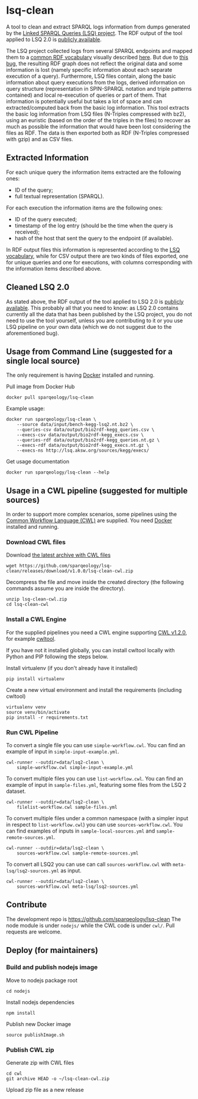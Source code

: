 # lsq-clean
A tool to clean and extract SPARQL logs information from dumps generated by the [Linked SPARQL Queries (LSQ) project](http://lsq.aksw.org/).
The RDF output of the tool applied to LSQ 2.0 is [publicly available](10.6084/m9.figshare.28151342).

The LSQ project collected logs from several SPARQL endpoints and mapped them to a [common RDF vocabulary](http://lsq.aksw.org/vocab) visually described [here](http://lsq.aksw.org/v2/concepts/data-model.html).
But due to [this bug](https://github.com/AKSW/LSQ/issues/40), the resulting RDF graph does not reflect the original data and some information is lost (namely specific information about each separate execution of a query).
Furthermore, LSQ files contain, along the basic information about query executions from the logs, derived information on query structure (representation in SPIN-SPARQL notation and triple patterns contained) and local re-execution of queries or part of them.
That information is potentially useful but takes a lot of space and can extracted/computed back from the basic log information.
This tool extracts the basic log information from LSQ files (N-Triples compressed with bz2), using an euristic (based on the order of the triples in the files) to recover as much as possible the information that would have been lost considering the files as RDF. The data is then exported both as RDF (N-Triples compressed with gzip) and as CSV files.

## Extracted Information

For each unique query the information items extracted are the following ones:
- ID of the query;
- full textual representation (SPARQL).

For each execution the information items are the following ones:
- ID of the query executed;
- timestamp of the log entry (should be the time when the query is received);
- hash of the host that sent the query to the endpoint (if available).

In RDF output files this information is represented according to the [LSQ vocabulary](http://lsq.aksw.org/vocab),
while for CSV output there are two kinds of files exported, one for unique queries and one for executions,
with columns corresponding with the information items described above.

## Cleaned LSQ 2.0

As stated above, the RDF output of the tool applied to LSQ 2.0 is [publicly available](10.6084/m9.figshare.28151342).
This probably all that you need to know: as LSQ 2.0 contains currently all the data that has been published by the LSQ project, you do not need to use the tool yourself, unless you are contributing to it or you use LSQ pipeline on your own data (which we do not suggest due to the aforementioned bug).

## Usage from Command Line (suggested for a single local source)
The only requirement is having [Docker](https://www.docker.com/) installed and running.

Pull image from Docker Hub

```shell
docker pull sparqeology/lsq-clean
```

Example usage:

```shell
docker run sparqeology/lsq-clean \
    --source data/input/bench-kegg-lsq2.nt.bz2 \
    --queries-csv data/output/bio2rdf-kegg_queries.csv \
    --execs-csv data/output/bio2rdf-kegg_execs.csv \
    --queries-rdf data/output/bio2rdf-kegg_queries.nt.gz \
    --execs-rdf data/output/bio2rdf-kegg_execs.nt.gz \
    --execs-ns http://lsq.aksw.org/sources/kegg/execs/
```

Get usage documentation

```shell
docker run sparqeology/lsq-clean --help
```

## Usage in a CWL pipeline (suggested for multiple sources)

In order to support more complex scenarios, some pipelines using the [Common Workflow Language (CWL)](https://www.commonwl.org/) are supplied.
You need [Docker](https://www.docker.com/) installed and running.

### Download CWL files

Download [the latest archive with CWL files](https://github.com/sparqeology/lsq-clean/releases/download/v1.0.0/lsq-clean-cwl.zip)

```shell
wget https://github.com/sparqeology/lsq-clean/releases/download/v1.0.0/lsq-clean-cwl.zip
```

Decompress the file and move inside the created directory (the following commands assume you are inside the directory).

```shell
unzip lsq-clean-cwl.zip
cd lsq-clean-cwl
```

### Install a CWL Engine

For the supplied pipelines you need a CWL engine supporting [CWL v1.2.0](https://www.commonwl.org/v1.2/), for example [cwltool](https://github.com/common-workflow-language/cwltool).

If you have not it installed globally, you can install cwltool locally with Python and PIP following the steps below.

Install virtualenv (if you don't already have it installed)

```shell
pip install virtualenv
```

Create a new virtual environment and install the requirements (including cwltool)

```shell
virtualenv venv
source venv/bin/activate
pip install -r requirements.txt
```

### Run CWL Pipeline

To convert a single file you can use `simple-workflow.cwl`. 
You can find an example of input in `simple-input-example.yml`.

```shell
cwl-runner --outdir=data/lsq2-clean \
    simple-workflow.cwl simple-input-example.yml
```

To convert multiple files you can use `list-workflow.cwl`. 
You can find an example of input in `sample-files.yml`, featuring some files from the LSQ 2 dataset.

```shell
cwl-runner --outdir=data/lsq2-clean \
    filelist-workflow.cwl sample-files.yml
```

To convert multiple files under a common namespace (with a simpler input in respect to `list-workflow.cwl`) you can use `sources-workflow.cwl`. 
You can find examples of inputs in `sample-local-sources.yml` and `sample-remote-sources.yml`.

```shell
cwl-runner --outdir=data/lsq2-clean \
    sources-workflow.cwl sample-remote-sources.yml
```

To convert all LSQ2 you can use can call `sources-workflow.cwl` with `meta-lsq/lsq2-sources.yml` as input.

```shell
cwl-runner --outdir=data/lsq2-clean \
    sources-workflow.cwl meta-lsq/lsq2-sources.yml
```

## Contribute

The development repo is https://github.com/sparqeology/lsq-clean
The node module is under `nodejs/`
while the CWL code is under `cwl/`.
Pull requests are welcome.

## Deploy (for maintainers)

### Build and publish nodejs image

Move to nodejs package root

```shell
cd nodejs
```

Install nodejs dependencies

```shell
npm install
```

Publish new Docker image

```shell
source publishImage.sh
```

### Publish CWL zip

Generate zip with CWL files

```shell
cd cwl
git archive HEAD -o ~/lsq-clean-cwl.zip
```

Upload zip file as a new release